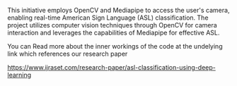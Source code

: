 This initiative employs OpenCV and Mediapipe to access the user's camera, enabling real-time American Sign Language (ASL) classification. The project utilizes computer vision techniques through OpenCV for camera interaction and leverages the capabilities of Mediapipe for effective ASL.

You can Read more about the inner workings of the code at the undelying link which references our research paper

https://www.ijraset.com/research-paper/asl-classification-using-deep-learning
